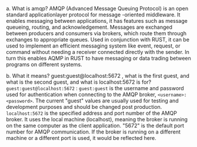 a. What is amqp?
AMQP (Advanced Message Queuing Protocol) is an open standard applicationlayer protocol for message -oriented middleware. It enables messaging between applications, it has features such as message queueing, routing, and acknowledgement. Messages are exchanged between producers and consumers via brokers, which route them through exchanges to appropriate queues. Used in conjunction with RUST, it can be used to implement an efficient messaging system like event, request, or command without needing a receiver connected directly with the sender. In turn this enables AQMP in RUST to have messaging or data trading between programs on different systems.

b. What it means? guest:guest@localhost:5672 , what is the first guest, and what is the second guest, and what is localhost:5672 is for?
`guest:guest@localhost:5672` : `guest:guest` is the username and password used for authentication when connecting to the AMQP broker, `<username>:<password>`. The current "guest" values are usually used for testing and development purposes and should be changed post production. 
`localhost:5672` is the specified address and port number of the AMQP broker. It uses the local machine (localhost), meaning the broker is running on the same computer as the client application. "5672" is the default port number for AMQP communication. If the broker is running on a different machine or a different port is used, it would be reflected here. 